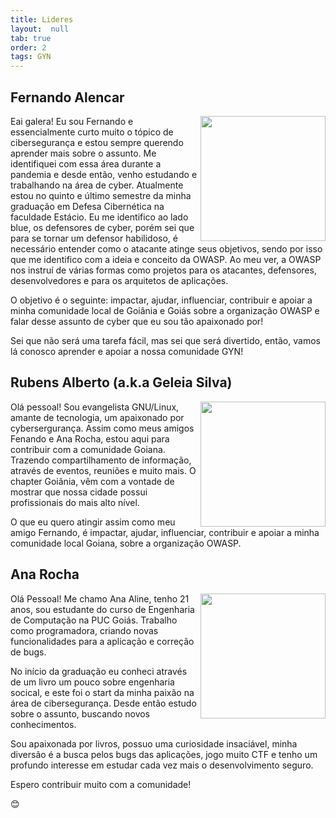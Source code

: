 ```yaml
---
title: Lideres
layout:  null
tab: true
order: 2
tags: GYN
---
```

## Fernando Alencar 
<div>
   <p>
      <a href="https://linkedin.com/in/falencarr"><img height="200cm" align="right" src="https://user-images.githubusercontent.com/108578555/191866680-9d3dd2dd-c2e1-4543-8257-325b12480c79.png"></a>
   </p>
   <p> 
      Eai galera! Eu sou Fernando e essencialmente curto muito o tópico de cibersegurança e estou sempre querendo aprender mais sobre o assunto. Me identifiquei com essa área durante a pandemia e desde então, venho estudando e trabalhando na área de cyber. Atualmente estou no quinto e último semestre da minha graduação em Defesa Cibernética na faculdade Estácio. Eu me identifico ao lado blue, os defensores de cyber, porém sei que para se tornar um defensor habilidoso, é necessário entender como o atacante atinge seus objetivos, sendo por isso que me identifico com a ideia e conceito da OWASP. Ao meu ver, a OWASP nos instruí de várias formas como projetos para os atacantes, defensores, desenvolvedores e para os arquitetos de aplicações. 
   </p>
   <p>
      O objetivo é o seguinte: impactar, ajudar, influenciar, contribuir e apoiar a minha comunidade local de Goiânia e Goiás sobre a organização OWASP e falar desse assunto de cyber que eu sou tão apaixonado por!
   </p>
   <p>
      Sei que não será uma tarefa fácil, mas sei que será divertido, então, vamos lá conosco aprender e apoiar a nossa comunidade GYN!
   </p>
</div>

## Rubens Alberto (a.k.a Geleia Silva) 
<div>

  <p>
    <a href="https://www.linkedin.com/in/rubensalbertosilva">
      <img height="200cm" align="right" src="https://user-images.githubusercontent.com/108578555/192782476-1792cbd5-946b-44d2-92ec-defbfe7a358a.png">
    </a>
  </p>
  <p> 
     Olá pessoal! Sou evangelista GNU/Linux, amante de tecnologia, um apaixonado por cybersergurança. Assim como meus amigos Fenando e Ana Rocha, estou aqui para contribuir com a comunidade Goiana. Trazendo compartilhamento de informação, através de eventos, reuniões e muito mais. O chapter Goiânia, vêm com a vontade de mostrar que nossa cidade possui profissionais do mais alto nível. 
  </p>
  <p> 
     O que eu quero atingir assim como meu amigo Fernando, é impactar, ajudar, influenciar, contribuir e apoiar a minha comunidade local Goiana, sobre a organização OWASP. 
  </p>
</div> 

## Ana Rocha 
<div>
  <p>
      <a href="https://www.linkedin.com/in/ana-aline-rocha-88aa221b2/"><img height="200cm" align="right" src="https://user-images.githubusercontent.com/108578555/192782793-e00a54d6-1ae6-4df9-97a5-d5097d1f3d1b.png"></a>
  </p>
  <p> 
     Olá Pessoal! Me chamo Ana Aline, tenho 21 anos, sou estudante do curso de Engenharia de Computação na PUC Goiás. Trabalho como programadora, criando novas funcionalidades para a aplicação e correção de bugs. 
  </p>
  <p> 
     No início da graduação eu conheci através de um livro um pouco sobre engenharia socical, e este foi o start da minha paixão na área de cibersegurança. Desde então estudo sobre o assunto, buscando novos conhecimentos.
  </p>
  <p> 
     Sou apaixonada por livros, possuo uma curiosidade insaciável, minha diversão é a busca pelos bugs das aplicações, jogo muito CTF e tenho um profundo interesse em estudar cada vez mais o desenvolvimento seguro.
  </p>
  <p> 
     Espero contribuir muito com a comunidade! 
  </p>
  <p> 
     😊 
  </p>
</div>
